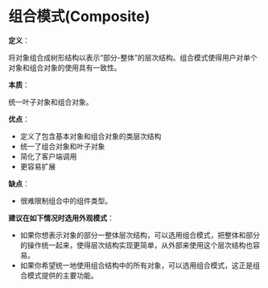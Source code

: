 # 组合模式(Composite)

**定义**：

将对象组合成树形结构以表示“部分-整体”的层次结构。组合模式使得用户对单个对象和组合对象的使用具有一致性。

**本质**：

统一叶子对象和组合对象。

**优点**：

- 定义了包含基本对象和组合对象的类层次结构
- 统一了组合对象和叶子对象
- 简化了客户端调用
- 更容易扩展

**缺点**：

- 很难限制组合中的组件类型。

**建议在如下情况时选用外观模式**：

- 如果你想表示对象的部分一整体层次结构，可以选用组合模式，把整体和部分的操作统一起来，使得层次结构实现更简单，从外部来使用这个层次结构也容易。
- 如果你希望统一地使用组合结构中的所有对象，可以选用组合模式，这正是组合模式提供的主要功能。